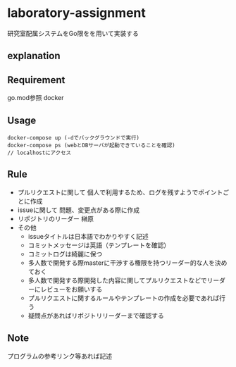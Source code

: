 # laboratory-assignment
研究室配属システムをGo限をを用いて実装する

## explanation
  
## Requirement
go.mod参照
docker
## Usage
~~~
docker-compose up (-dでバックグラウンドで実行)
docker-compose ps (webとDBサーバが起動できていることを確認)
// localhostにアクセス
~~~
## Rule

- プルリクエストに関して
    個人で利用するため、ログを残すようでポイントごとに作成
- issueに関して
    問題、変更点がある際に作成
- リポジトリのリーダー
    榊原
- その他
    - issueタイトルは日本語でわかりやすく記述
    - コミットメッセージは英語（テンプレートを確認）
    - コミットログは綺麗に保つ
    - 多人数で開発する際masterに干渉する権限を持つリーダー的な人を決めておく
    - 多人数で開発する際開発した内容に関してプルリクエストなどでリーダーにレビューをお願いする
    - プルリクエストに関するルールやテンプレートの作成を必要であれば行う
    - 疑問点があればリポジトリリーダーまで確認する

## Note
プログラムの参考リンク等あれば記述
